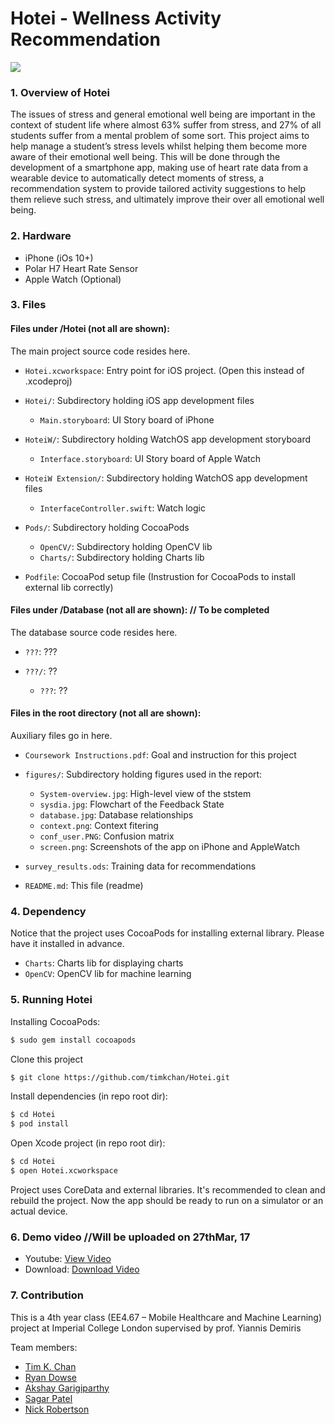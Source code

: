 # Hotei - Wellness Activity Recommendation
![](figures/screen.jpg?raw=true)
<!-- ![](figures/demo.png?raw=true) -->

### 1. Overview of Hotei
The issues of stress and general emotional well being are important in the context of student life where almost 63% suffer from stress, and 27% of all students suffer from a mental problem of some sort. This project aims to help manage a student’s stress levels whilst helping them become more aware of their emotional well being. This will be done through the development of a smartphone app, making use of heart rate data from a wearable device to automatically detect moments of stress, a recommendation system to provide tailored activity suggestions to help them relieve such stress, and ultimately improve their over all emotional well being.

### 2. Hardware
* iPhone (iOs 10+)
* Polar H7 Heart Rate Sensor
* Apple Watch (Optional)

### 3. Files


#### Files under /Hotei (not all are shown):
The main project source code resides here.

* `Hotei.xcworkspace`:                  Entry point for iOS project. (Open this instead of .xcodeproj)

* `Hotei/`:                             Subdirectory holding iOS app development files
    * `Main.storyboard`:                UI Story board of iPhone

* `HoteiW/`:                            Subdirectory holding WatchOS app development storyboard
    * `Interface.storyboard`:           UI Story board of Apple Watch

* `HoteiW Extension/`:                  Subdirectory holding WatchOS app development files
    * `InterfaceController.swift`:      Watch logic

* `Pods/`:                              Subdirectory holding CocoaPods
    * `OpenCV/`:                        Subdirectory holding OpenCV lib
    * `Charts/`:                        Subdirectory holding Charts lib

* `Podfile`:                            CocoaPod setup file (Instrustion for CocoaPods to install external lib correctly)

#### Files under /Database (not all are shown):  // To be completed
The database source code resides here.

* `???`:                  ???

* `???/`:                             ??
    * `???`:                ??

#### Files in the root directory (not all are shown):
Auxiliary files go in here.

* `Coursework Instructions.pdf`:        Goal and instruction for this project

* `figures/`:                  			Subdirectory holding figures used in the report:
    * `System-overview.jpg`:   			High-level view of the ststem
    * `sysdia.jpg`:       				Flowchart of the Feedback State
    * `database.jpg`:    				Database relationships
    * `context.png`:          			Context fitering
    * `conf_user.PNG`:   				Confusion matrix
    * `screen.png`:   					Screenshots of the app on iPhone and AppleWatch
    

* `survey_results.ods`:					Training data for recommendations

* `README.md`:                          This file (readme)


### 4. Dependency
Notice that the project uses CocoaPods for installing external library. Please have it installed in advance.

* `Charts`:                            Charts lib for displaying charts
* `OpenCV`:                            OpenCV lib for machine learning


### 5. Running Hotei

Installing CocoaPods:

```sh
$ sudo gem install cocoapods
```

Clone this project
```sh
$ git clone https://github.com/timkchan/Hotei.git
```

Install dependencies (in repo root dir):
```sh
$ cd Hotei
$ pod install
```


Open Xcode project (in repo root dir):
```sh
$ cd Hotei
$ open Hotei.xcworkspace
```

Project uses CoreData and external libraries. It's recommended to clean and rebuild the project. Now the app should be ready to run on a simulator or an actual device.


### 6. Demo video   //Will be uploaded on 27thMar, 17
* Youtube: [View Video]
* Download: [Download Video]

### 7. Contribution
This is a 4th year class (EE4.67 – Mobile Healthcare and Machine Learning) project at Imperial College London supervised by prof. Yiannis Demiris

Team members:
* [Tim K. Chan](https://github.com/timkchan)
* [Ryan Dowse](https://github.com/RDowse)
* [Akshay Garigiparthy](https://github.com/Gar1G)
* [Sagar Patel](https://github.com/sagarpatel9410)
* [Nick Robertson](https://github.com/nar213/)


[View Video]: <???>
[Download Video]: <???>
[CocoaPods]: <https://cocoapods.org/>
[Charts]: <https://cocoapods.org/pods/Charts>
[OpenCV]: <https://cocoapods.org/pods/OpenCV>